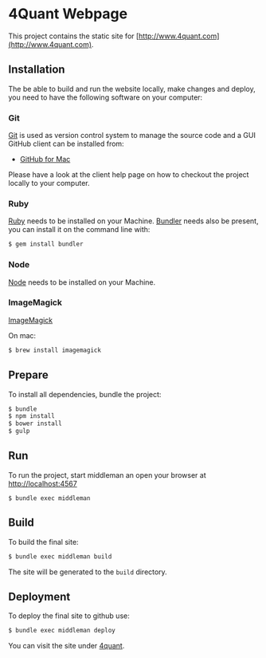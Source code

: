 # 4Quant Webpage

This project contains the static site for [http://www.4quant.com](http://www.4quant.com).

## Installation

The be able to build and run the website locally, make changes and deploy, you need to have the following software on your computer:

### Git

[Git](http://git-scm.com/) is used as version control system to manage the source code and a GUI GitHub client can be
installed from:

* [GitHub for Mac](http://mac.github.com/)

Please have a look at the client help page on how to checkout the project locally to your computer.

### Ruby

[Ruby](https://www.ruby-lang.org/) needs to be installed on your Machine. 
[Bundler](http://bundler.io/) needs also be present, you can install it on the command line with:

```Bash
$ gem install bundler
```

### Node 

[Node](https://www.nodejs.org/) needs to be installed on your Machine. 

### ImageMagick

[ImageMagick](http://www.imagemagick.org/)

On mac:
```Bash
$ brew install imagemagick
```

## Prepare

To install all dependencies, bundle the project:

```Bash
$ bundle
$ npm install
$ bower install
$ gulp
```

## Run

To run the project, start middleman an open your browser at [http://localhost:4567](http://localhost:4567)

```
$ bundle exec middleman
```

## Build

To build the final site:

```Bash
$ bundle exec middleman build
```

The site will be generated to the `build` directory.

## Deployment

To deploy the final site to github use:

```Bash
$ bundle exec middleman deploy
```

You can visit the site under [4quant](http://kitsane.github.io/4quant-web).

